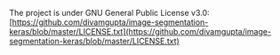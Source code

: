 The project is under GNU General Public License v3.0:
[https://github.com/divamgupta/image-segmentation-keras/blob/master/LICENSE.txt](https://github.com/divamgupta/image-segmentation-keras/blob/master/LICENSE.txt)
